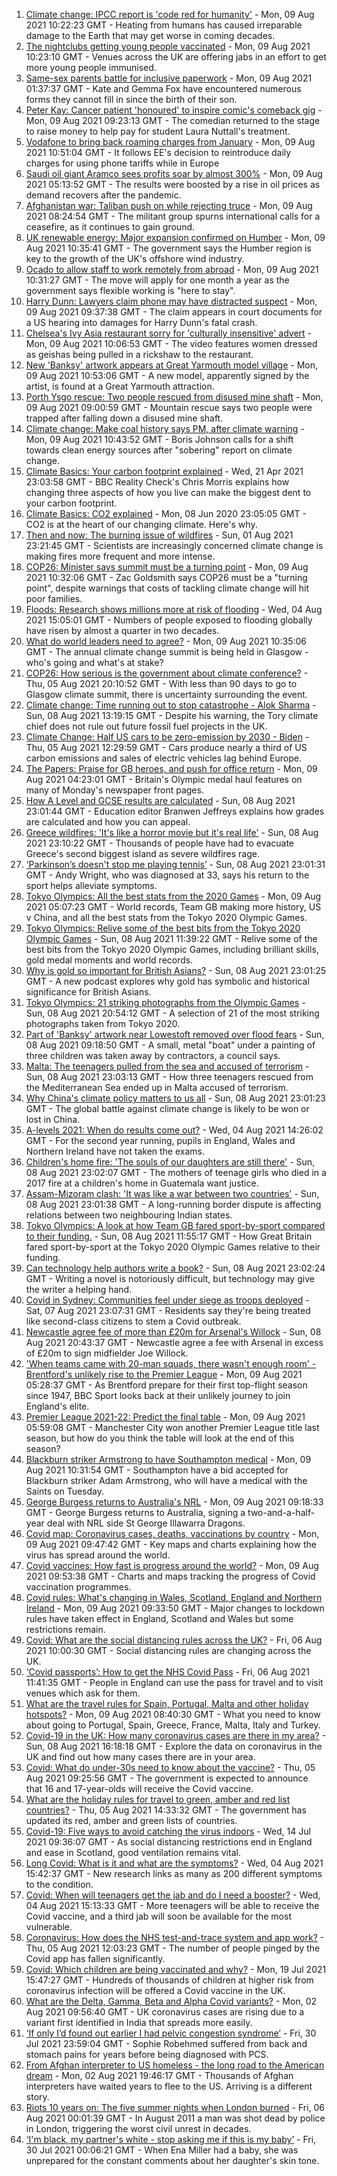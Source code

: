 1. [Climate change: IPCC report is 'code red for humanity'](https://www.bbc.co.uk/news/science-environment-58130705) - Mon, 09 Aug 2021 10:22:23 GMT - Heating from humans has caused irreparable damage to the Earth that may get worse in coming decades.
2. [The nightclubs getting young people vaccinated](https://www.bbc.co.uk/news/uk-58146198) - Mon, 09 Aug 2021 10:23:10 GMT - Venues across the UK are offering jabs in an effort to get more young people immunised.
3. [Same-sex parents battle for inclusive paperwork](https://www.bbc.co.uk/news/uk-england-devon-58071558) - Mon, 09 Aug 2021 01:37:37 GMT - Kate and Gemma Fox have encountered numerous forms they cannot fill in since the birth of their son.
4. [Peter Kay: Cancer patient 'honoured' to inspire comic's comeback gig](https://www.bbc.co.uk/news/uk-england-lancashire-58143012) - Mon, 09 Aug 2021 09:23:13 GMT - The comedian returned to the stage to raise money to help pay for student Laura Nuttall's treatment.
5. [Vodafone to bring back roaming charges from January](https://www.bbc.co.uk/news/technology-58146039) - Mon, 09 Aug 2021 10:51:04 GMT - It follows EE's decision to reintroduce daily charges for using phone tariffs while in Europe
6. [Saudi oil giant Aramco sees profits soar by almost 300%](https://www.bbc.co.uk/news/business-58141607) - Mon, 09 Aug 2021 05:13:52 GMT - The results were boosted by a rise in oil prices as demand recovers after the pandemic.
7. [Afghanistan war: Taliban push on while rejecting truce](https://www.bbc.co.uk/news/world-asia-58142983) - Mon, 09 Aug 2021 08:24:54 GMT - The militant group spurns international calls for a ceasefire, as it continues to gain ground.
8. [UK renewable energy: Major expansion confirmed on Humber](https://www.bbc.co.uk/news/uk-england-humber-58143027) - Mon, 09 Aug 2021 10:35:41 GMT - The government says the Humber region is key to the growth of the UK's offshore wind industry.
9. [Ocado to allow staff to work remotely from abroad](https://www.bbc.co.uk/news/business-58143560) - Mon, 09 Aug 2021 10:31:27 GMT - The move will apply for one month a year as the government says flexible working is "here to stay".
10. [Harry Dunn: Lawyers claim phone may have distracted suspect](https://www.bbc.co.uk/news/uk-england-northamptonshire-58144499) - Mon, 09 Aug 2021 09:37:38 GMT - The claim appears in court documents for a US hearing into damages for Harry Dunn's fatal crash.
11. [Chelsea's Ivy Asia restaurant sorry for 'culturally insensitive' advert](https://www.bbc.co.uk/news/uk-england-london-58145325) - Mon, 09 Aug 2021 10:06:53 GMT - The video features women dressed as geishas being pulled in a rickshaw to the restaurant.
12. [New 'Banksy' artwork appears at Great Yarmouth model village](https://www.bbc.co.uk/news/uk-england-norfolk-58143164) - Mon, 09 Aug 2021 10:53:06 GMT - A new model, apparently signed by the artist, is found at a Great Yarmouth attraction.
13. [Porth Ysgo rescue: Two people rescued from disused mine shaft](https://www.bbc.co.uk/news/uk-wales-58143594) - Mon, 09 Aug 2021 09:00:59 GMT - Mountain rescue says two people were trapped after falling down a disused mine shaft.
14. [Climate change: Make coal history says PM, after climate warning](https://www.bbc.co.uk/news/uk-58144779) - Mon, 09 Aug 2021 10:43:52 GMT - Boris Johnson calls for a shift towards clean energy sources after "sobering" report on climate change.
15. [Climate Basics: Your carbon footprint explained](https://www.bbc.co.uk/news/science-environment-56822950) - Wed, 21 Apr 2021 23:03:58 GMT - BBC Reality Check's Chris Morris explains how changing three aspects of how you live can make the biggest dent to your carbon footprint.
16. [Climate Basics: CO2 explained](https://www.bbc.co.uk/news/science-environment-52926683) - Mon, 08 Jun 2020 23:05:05 GMT - CO2 is at the heart of our changing climate. Here's why.
17. [Then and now: The burning issue of wildfires](https://www.bbc.co.uk/news/science-environment-57946155) - Sun, 01 Aug 2021 23:21:45 GMT - Scientists are increasingly concerned climate change is making fires more frequent and more intense.
18. [COP26: Minister says summit must be a turning point](https://www.bbc.co.uk/news/uk-politics-58144227) - Mon, 09 Aug 2021 10:32:06 GMT - Zac Goldsmith says COP26 must be a "turning point", despite warnings that costs of tackling climate change will hit poor families.
19. [Floods: Research shows millions more at risk of flooding](https://www.bbc.co.uk/news/science-environment-58087479) - Wed, 04 Aug 2021 15:05:01 GMT - Numbers of people exposed to flooding globally have risen by almost a quarter in two decades.
20. [What do world leaders need to agree?](https://www.bbc.co.uk/news/science-environment-56901261) - Mon, 09 Aug 2021 10:35:06 GMT - The annual climate change summit is being held in Glasgow - who's going and what's at stake?
21. [COP26: How serious is the government about climate conference?](https://www.bbc.co.uk/news/uk-politics-58107010) - Thu, 05 Aug 2021 20:10:52 GMT - With less than 90 days to go to Glasgow climate summit, there is uncertainty surrounding the event.
22. [Climate change: Time running out to stop catastrophe - Alok Sharma](https://www.bbc.co.uk/news/uk-58132939) - Sun, 08 Aug 2021 13:19:15 GMT - Despite his warning, the Tory climate chief does not rule out future fossil fuel projects in the UK.
23. [Climate Change: Half US cars to be zero-emission by 2030 - Biden](https://www.bbc.co.uk/news/world-us-canada-58101907) - Thu, 05 Aug 2021 12:29:59 GMT - Cars produce nearly a third of US carbon emissions and sales of electric vehicles lag behind Europe.
24. [The Papers: Praise for GB heroes, and push for office return](https://www.bbc.co.uk/news/blogs-the-papers-58141116) - Mon, 09 Aug 2021 04:23:01 GMT - Britain's Olympic medal haul features on many of Monday's newspaper front pages.
25. [How A Level and GCSE results are calculated](https://www.bbc.co.uk/news/education-58120399) - Sun, 08 Aug 2021 23:01:44 GMT - Education editor Branwen Jeffreys explains how grades are calculated and how you can appeal.
26. [Greece wildfires: 'It's like a horror movie but it's real life'](https://www.bbc.co.uk/news/world-europe-58141236) - Sun, 08 Aug 2021 23:10:22 GMT - Thousands of people have had to evacuate Greece's second biggest island as severe wildfires rage.
27. [‘Parkinson’s doesn't stop me playing tennis’](https://www.bbc.co.uk/news/uk-england-nottinghamshire-58091757) - Sun, 08 Aug 2021 23:01:31 GMT - Andy Wright, who was diagnosed at 33, says his return to the sport helps alleviate symptoms.
28. [Tokyo Olympics: All the best stats from the 2020 Games](https://www.bbc.co.uk/sport/olympics/58109921) - Mon, 09 Aug 2021 05:07:23 GMT - World records, Team GB making more history, US v China, and all the best stats from the Tokyo 2020 Olympic Games.
29. [Tokyo Olympics: Relive some of the best bits from the Tokyo 2020 Olympic Games](https://www.bbc.co.uk/sport/av/olympics/58134705) - Sun, 08 Aug 2021 11:39:22 GMT - Relive some of the best bits from the Tokyo 2020 Olympic Games, including brilliant skills, gold medal moments and world records.
30. [Why is gold so important for British Asians?](https://www.bbc.co.uk/news/uk-58104186) - Sun, 08 Aug 2021 23:01:25 GMT - A new podcast explores why gold has symbolic and historical significance for British Asians.
31. [Tokyo Olympics: 21 striking photographs from the Olympic Games](https://www.bbc.co.uk/sport/olympics/58088628) - Sun, 08 Aug 2021 20:54:12 GMT - A selection of 21 of the most striking photographs taken from Tokyo 2020.
32. [Part of 'Banksy' artwork near Lowestoft removed over flood fears](https://www.bbc.co.uk/news/uk-england-suffolk-58136413) - Sun, 08 Aug 2021 09:18:50 GMT - A small, metal "boat" under a painting of three children was taken away by contractors, a council says.
33. [Malta: The teenagers pulled from the sea and accused of terrorism](https://www.bbc.co.uk/news/world-57988934) - Sun, 08 Aug 2021 23:03:13 GMT - How three teenagers rescued from the Mediterranean Sea ended up in Malta accused of terrorism.
34. [Why China's climate policy matters to us all](https://www.bbc.co.uk/news/world-asia-china-57483492) - Sun, 08 Aug 2021 23:01:23 GMT - The global battle against climate change is likely to be won or lost in China.
35. [A-levels 2021: When do results come out?](https://www.bbc.co.uk/news/education-58026976) - Wed, 04 Aug 2021 14:26:02 GMT - For the second year running, pupils in England, Wales and Northern Ireland have not taken the exams.
36. [Children's home fire: 'The souls of our daughters are still there'](https://www.bbc.co.uk/news/world-latin-america-58076664) - Sun, 08 Aug 2021 23:02:07 GMT - The mothers of teenage girls who died in a 2017 fire at a children's home in Guatemala want justice.
37. [Assam-Mizoram clash: 'It was like a war between two countries'](https://www.bbc.co.uk/news/world-asia-india-58066768) - Sun, 08 Aug 2021 23:01:38 GMT - A long-running border dispute is affecting relations between two neighbouring Indian states.
38. [Tokyo Olympics: A look at how Team GB fared sport-by-sport compared to their funding.](https://www.bbc.co.uk/sport/olympics/58112331) - Sun, 08 Aug 2021 11:55:17 GMT - How Great Britain fared sport-by-sport at the Tokyo 2020 Olympic Games relative to their funding.
39. [Can technology help authors write a book?](https://www.bbc.co.uk/news/business-58098481) - Sun, 08 Aug 2021 23:02:24 GMT - Writing a novel is notoriously difficult, but technology may give the writer a helping hand.
40. [Covid in Sydney: Communities feel under siege as troops deployed](https://www.bbc.co.uk/news/world-australia-58066389) - Sat, 07 Aug 2021 23:07:31 GMT - Residents say they're being treated like second-class citizens to stem a Covid outbreak.
41. [Newcastle agree fee of more than £20m for Arsenal's Willock](https://www.bbc.co.uk/sport/football/58141002) - Sun, 08 Aug 2021 20:43:37 GMT - Newcastle agree a fee with Arsenal in excess of £20m to sign midfielder Joe Willock.
42. ['When teams came with 20-man squads, there wasn't enough room' - Brentford's unlikely rise to the Premier League](https://www.bbc.co.uk/sport/football/58137450) - Mon, 09 Aug 2021 05:28:37 GMT - As Brentford prepare for their first top-flight season since 1947, BBC Sport looks back at their unlikely journey to join England's elite.
43. [Premier League 2021-22: Predict the final table](https://www.bbc.co.uk/sport/football/58032693) - Mon, 09 Aug 2021 05:59:08 GMT - Manchester City won another Premier League title last season, but how do you think the table will look at the end of this season?
44. [Blackburn striker Armstrong to have Southampton medical](https://www.bbc.co.uk/sport/football/58143075) - Mon, 09 Aug 2021 10:31:54 GMT - Southampton have a bid accepted for Blackburn striker Adam Armstrong, who will have a medical with the Saints on Tuesday.
45. [George Burgess returns to Australia's NRL](https://www.bbc.co.uk/sport/rugby-league/58144519) - Mon, 09 Aug 2021 09:18:33 GMT - George Burgess returns to Australia, signing a two-and-a-half-year deal with NRL side St George Illawarra Dragons.
46. [Covid map: Coronavirus cases, deaths, vaccinations by country](https://www.bbc.co.uk/news/world-51235105) - Mon, 09 Aug 2021 09:47:42 GMT - Key maps and charts explaining how the virus has spread around the world.
47. [Covid vaccines: How fast is progress around the world?](https://www.bbc.co.uk/news/world-56237778) - Mon, 09 Aug 2021 09:53:38 GMT - Charts and maps tracking the progress of Covid vaccination programmes.
48. [Covid rules: What's changing in Wales, Scotland, England and Northern Ireland](https://www.bbc.co.uk/news/explainers-52530518) - Mon, 09 Aug 2021 09:33:50 GMT - Major changes to lockdown rules have taken effect in England, Scotland and Wales but some restrictions remain.
49. [Covid: What are the social distancing rules across the UK?](https://www.bbc.co.uk/news/uk-51506729) - Fri, 06 Aug 2021 10:00:30 GMT - Social distancing rules are changing across the UK.
50. [‘Covid passports’: How to get the NHS Covid Pass](https://www.bbc.co.uk/news/explainers-55718553) - Fri, 06 Aug 2021 11:41:35 GMT - People in England can use the pass for travel and to visit venues which ask for them.
51. [What are the travel rules for Spain, Portugal, Malta and other holiday hotspots?](https://www.bbc.co.uk/news/explainers-56997931) - Mon, 09 Aug 2021 08:40:30 GMT - What you need to know about going to Portugal, Spain, Greece, France, Malta, Italy and Turkey.
52. [Covid-19 in the UK: How many coronavirus cases are there in my area?](https://www.bbc.co.uk/news/uk-51768274) - Sun, 08 Aug 2021 16:18:18 GMT - Explore the data on coronavirus in the UK and find out how many cases there are in your area.
53. [Covid: What do under-30s need to know about the vaccine?](https://www.bbc.co.uk/news/health-57273875) - Thu, 05 Aug 2021 09:25:56 GMT - The government is expected to announce that 16 and 17-year-olds will receive the Covid vaccine.
54. [What are the holiday rules for travel to green, amber and red list countries?](https://www.bbc.co.uk/news/explainers-52544307) - Thu, 05 Aug 2021 14:33:32 GMT - The government has updated its red, amber and green lists of countries.
55. [Covid-19: Five ways to avoid catching the virus indoors](https://www.bbc.co.uk/news/explainers-53917432) - Wed, 14 Jul 2021 09:36:07 GMT - As social distancing restrictions end in England and ease in Scotland, good ventilation remains vital.
56. [Long Covid: What is it and what are the symptoms?](https://www.bbc.co.uk/news/health-57833394) - Wed, 04 Aug 2021 15:42:37 GMT - New research links as many as 200 different symptoms to the condition.
57. [Covid: When will teenagers get the jab and do I need a booster?](https://www.bbc.co.uk/news/health-55045639) - Wed, 04 Aug 2021 15:13:33 GMT - More teenagers will be able to receive the Covid vaccine, and a third jab will soon be available for the most vulnerable.
58. [Coronavirus: How does the NHS test-and-trace system and app work?](https://www.bbc.co.uk/news/explainers-52442754) - Thu, 05 Aug 2021 12:03:23 GMT - The number of people pinged by the Covid app has fallen significantly.
59. [Covid: Which children are being vaccinated and why?](https://www.bbc.co.uk/news/health-57888429) - Mon, 19 Jul 2021 15:47:27 GMT - Hundreds of thousands of children at higher risk from coronavirus infection will be offered a Covid vaccine in the UK.
60. [What are the Delta, Gamma, Beta and Alpha Covid variants?](https://www.bbc.co.uk/news/health-55659820) - Mon, 02 Aug 2021 09:56:40 GMT - UK coronavirus cases are rising due to a variant first identified in India that spreads more easily.
61. [‘If only I’d found out earlier I had pelvic congestion syndrome’](https://www.bbc.co.uk/news/stories-58030699) - Fri, 30 Jul 2021 23:59:04 GMT - Sophie Robehmed suffered from back and stomach pains for years before being diagnosed with PCS.
62. [From Afghan interpreter to US homeless - the long road to the American dream](https://www.bbc.co.uk/news/world-us-canada-58020494) - Mon, 02 Aug 2021 19:46:17 GMT - Thousands of Afghan interpreters have waited years to flee to the US. Arriving is a different story.
63. [Riots 10 years on: The five summer nights when London burned](https://www.bbc.co.uk/news/uk-england-london-58058031) - Fri, 06 Aug 2021 00:01:39 GMT - In August 2011 a man was shot dead by police in London, triggering the worst civil unrest in decades.
64. [‘I'm black, my partner's white - stop asking me if this is my baby’](https://www.bbc.co.uk/news/stories-57897237) - Fri, 30 Jul 2021 00:06:21 GMT - When Ena Miller had a baby, she was unprepared for the constant comments about her daughter's skin tone.
